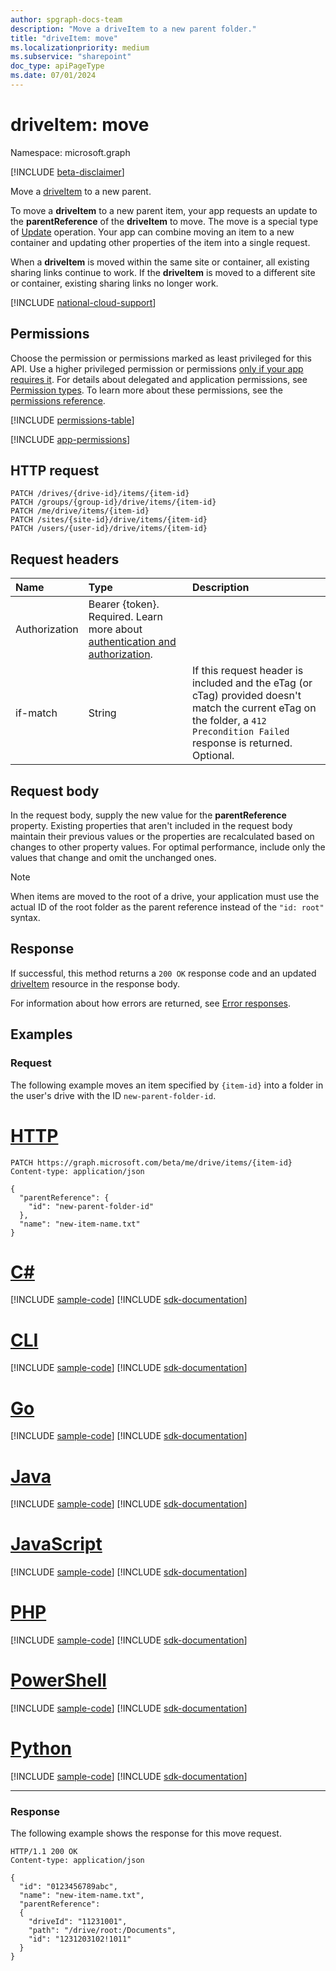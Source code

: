 ```yaml
---
author: spgraph-docs-team
description: "Move a driveItem to a new parent folder."
title: "driveItem: move"
ms.localizationpriority: medium
ms.subservice: "sharepoint"
doc_type: apiPageType
ms.date: 07/01/2024
---
```


# driveItem: move
Namespace: microsoft.graph

[!INCLUDE [beta-disclaimer](../../includes/beta-disclaimer.md)]

Move a [driveItem](../resources/driveitem.md) to a new parent.

To move a **driveItem** to a new parent item, your app requests an update to the **parentReference** of the **driveItem** to move. The move is a special type of [Update](driveitem-update.md) operation.
Your app can combine moving an item to a new container and updating other properties of the item into a single request.

When a **driveItem** is moved within the same site or container, all existing sharing links continue to work. If the **driveItem** is moved to a different site or container, existing sharing links no longer work.

[!INCLUDE [national-cloud-support](../../includes/all-clouds.md)]

## Permissions
Choose the permission or permissions marked as least privileged for this API. Use a higher privileged permission or permissions [only if your app requires it](/graph/permissions-overview#best-practices-for-using-microsoft-graph-permissions). For details about delegated and application permissions, see [Permission types](/graph/permissions-overview#permission-types). To learn more about these permissions, see the [permissions reference](/graph/permissions-reference).

<!-- { "blockType": "permissions", "name": "driveitem_move" } -->
[!INCLUDE [permissions-table](../includes/permissions/driveitem-move-permissions.md)]

[!INCLUDE [app-permissions](../includes/sharepoint-embedded-app-driveitem-permissions.md)]

## HTTP request

<!-- { "blockType": "ignored" } -->

```http
PATCH /drives/{drive-id}/items/{item-id}
PATCH /groups/{group-id}/drive/items/{item-id}
PATCH /me/drive/items/{item-id}
PATCH /sites/{site-id}/drive/items/{item-id}
PATCH /users/{user-id}/drive/items/{item-id}
```

## Request headers

| Name          | Type   | Description                                                                                                                                                         |
|:--------------|:-------|:--------------------------------------------------------------------------------------------------------------------------------------------------------------------|
|Authorization  |Bearer {token}. Required. Learn more about [authentication and authorization](/graph/auth/auth-concepts).|
| if-match      | String | If this request header is included and the eTag (or cTag) provided doesn't match the current eTag on the folder, a `412 Precondition Failed` response is returned. Optional.|

## Request body

In the request body, supply the new value for the **parentReference** property.
Existing properties that aren't included in the request body maintain their previous values or the properties are recalculated based on changes to other property values.
For optimal performance, include only the values that change and omit the unchanged ones.

> [!NOTE]
> When items are moved to the root of a drive, your application must use the actual ID of the root folder as the parent reference instead of the `"id: root"` syntax.

## Response

If successful, this method returns a `200 OK` response code and an updated [driveItem](../resources/driveitem.md) resource in the response body.

For information about how errors are returned, see [Error responses][error-response].

## Examples

### Request 
The following example moves an item specified by `{item-id}` into a folder in the user's drive with the ID `new-parent-folder-id`.

# [HTTP](#tab/http)
<!-- { "blockType": "request", "name": "move-item", "scopes": "files.readwrite" } -->

```http
PATCH https://graph.microsoft.com/beta/me/drive/items/{item-id}
Content-type: application/json

{
  "parentReference": {
    "id": "new-parent-folder-id"
  },
  "name": "new-item-name.txt"
}
```

# [C#](#tab/csharp)
[!INCLUDE [sample-code](../includes/snippets/csharp/move-item-csharp-snippets.md)]
[!INCLUDE [sdk-documentation](../includes/snippets/snippets-sdk-documentation-link.md)]

# [CLI](#tab/cli)
[!INCLUDE [sample-code](../includes/snippets/cli/move-item-cli-snippets.md)]
[!INCLUDE [sdk-documentation](../includes/snippets/snippets-sdk-documentation-link.md)]

# [Go](#tab/go)
[!INCLUDE [sample-code](../includes/snippets/go/move-item-go-snippets.md)]
[!INCLUDE [sdk-documentation](../includes/snippets/snippets-sdk-documentation-link.md)]

# [Java](#tab/java)
[!INCLUDE [sample-code](../includes/snippets/java/move-item-java-snippets.md)]
[!INCLUDE [sdk-documentation](../includes/snippets/snippets-sdk-documentation-link.md)]

# [JavaScript](#tab/javascript)
[!INCLUDE [sample-code](../includes/snippets/javascript/move-item-javascript-snippets.md)]
[!INCLUDE [sdk-documentation](../includes/snippets/snippets-sdk-documentation-link.md)]

# [PHP](#tab/php)
[!INCLUDE [sample-code](../includes/snippets/php/move-item-php-snippets.md)]
[!INCLUDE [sdk-documentation](../includes/snippets/snippets-sdk-documentation-link.md)]

# [PowerShell](#tab/powershell)
[!INCLUDE [sample-code](../includes/snippets/powershell/move-item-powershell-snippets.md)]
[!INCLUDE [sdk-documentation](../includes/snippets/snippets-sdk-documentation-link.md)]

# [Python](#tab/python)
[!INCLUDE [sample-code](../includes/snippets/python/move-item-python-snippets.md)]
[!INCLUDE [sdk-documentation](../includes/snippets/snippets-sdk-documentation-link.md)]

---

### Response

The following example shows the response for this move request.

<!-- { "blockType": "response", "@odata.type": "microsoft.graph.driveItem", "truncated": true } -->

```http
HTTP/1.1 200 OK
Content-type: application/json

{
  "id": "0123456789abc",
  "name": "new-item-name.txt",
  "parentReference":
  {
    "driveId": "11231001",
    "path": "/drive/root:/Documents",
    "id": "1231203102!1011"
  }
}
```

[error-response]: /graph/errors

<!--
{
  "type": "#page.annotation",
  "description": "Move an item to another location or rename the item.",
  "keywords": "move,rename,mv,change location",
  "section": "documentation",
  "tocPath": "Items/Move",
  "suppressions": [
  ]
}
-->


